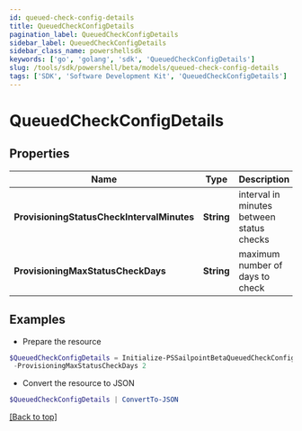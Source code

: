 ```yaml
---
id: queued-check-config-details
title: QueuedCheckConfigDetails
pagination_label: QueuedCheckConfigDetails
sidebar_label: QueuedCheckConfigDetails
sidebar_class_name: powershellsdk
keywords: ['go', 'golang', 'sdk', 'QueuedCheckConfigDetails'] 
slug: /tools/sdk/powershell/beta/models/queued-check-config-details
tags: ['SDK', 'Software Development Kit', 'QueuedCheckConfigDetails']
---
```



# QueuedCheckConfigDetails

## Properties

Name | Type | Description | Notes
------------ | ------------- | ------------- | -------------
**ProvisioningStatusCheckIntervalMinutes** |  **String** | interval in minutes between status checks | 
**ProvisioningMaxStatusCheckDays** |  **String** | maximum number of days to check | 

## Examples

- Prepare the resource
```powershell
$QueuedCheckConfigDetails = Initialize-PSSailpointBetaQueuedCheckConfigDetails  -ProvisioningStatusCheckIntervalMinutes 30 `
 -ProvisioningMaxStatusCheckDays 2
```

- Convert the resource to JSON
```powershell
$QueuedCheckConfigDetails | ConvertTo-JSON
```


[[Back to top]](#) 

